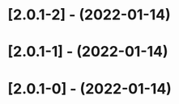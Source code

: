 
[//]: # (s-2.0.1-2)
  
# [2.0.1-2] - (2022-01-14)

[//]: # (e-2.0.1-2)


[//]: # (s-2.0.1-1)
  
# [2.0.1-1] - (2022-01-14)

[//]: # (e-2.0.1-1)


[//]: # (s-2.0.1-0)
  
# [2.0.1-0] - (2022-01-14)

[//]: # (e-2.0.1-0)

